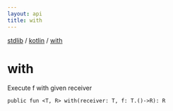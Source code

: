 ```yaml
---
layout: api
title: with
---
```

[stdlib](../index.html) / [kotlin](index.html) / [with](with.html)

# with
Execute f with given receiver
```
public fun <T, R> with(receiver: T, f: T.()->R): R
```
